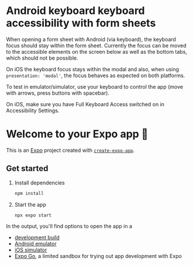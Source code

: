 # Android keyboard keyboard accessibility with form sheets

When opening a form sheet with Android (via keyboard), the keyboard focus should stay within the form sheet. Currently the focus can be moved to the accessible elements on the screen below as well as the bottom tabs, which should not be possible.

On iOS the keyboard focus stays within the modal and also, when using `presentation: 'modal'`, the focus behaves as expected on both platforms.

To test in emulator/simulator, use your keyboard to control the app (move with arrows, press buttons with spacebar).

On iOS, make sure you have Full Keyboard Access switched on in Accessibility Settings.

# Welcome to your Expo app 👋

This is an [Expo](https://expo.dev) project created with [`create-expo-app`](https://www.npmjs.com/package/create-expo-app).

## Get started

1. Install dependencies

   ```bash
   npm install
   ```

2. Start the app

   ```bash
   npx expo start
   ```

In the output, you'll find options to open the app in a

- [development build](https://docs.expo.dev/develop/development-builds/introduction/)
- [Android emulator](https://docs.expo.dev/workflow/android-studio-emulator/)
- [iOS simulator](https://docs.expo.dev/workflow/ios-simulator/)
- [Expo Go](https://expo.dev/go), a limited sandbox for trying out app development with Expo
